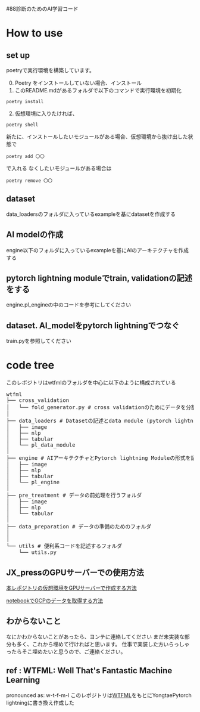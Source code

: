 #88診断のためのAI学習コード

# How to use
## set up
poetryで実行環境を構築しています。

0. Poetry をインストールしていない場合、インストール
1. このREADME.mdがあるフォルダで以下のコマンドで実行環境を初期化

`poetry install`

2. 仮想環境に入りたければ、

`poetry shell`

新たに、インストールしたいモジュールがある場合、仮想環境から抜け出した状態で

`poetry add 〇〇`

で入れる
なくしたいモジュールがある場合は

`poetry remove 〇〇`

## dataset
data_loadersのフォルダに入っているexampleを基にdatasetを作成する

## AI modelの作成
engine以下のフォルダに入っているexampleを基にAIのアーキテクチャを作成する

## pytorch lightning moduleでtrain, validationの記述をする
engine.pl_engineの中のコードを参考にしてください

## dataset. AI_modelをpytorch lightningでつなぐ
train.pyを参照してください

# code tree
このレポジトリはwtfmlのフォルダを中心に以下のように構成されている

<pre>
wtfml
├── cross_validation 
│   └── fold_generator.py # cross validationのためにデータを分割するためのclass
│
├── data_loaders # Datasetの記述とdata module (pytorch lightning用のデータローダーセット)のコード
│   ├── image 
│   ├── nlp 
│   ├── tabular
│   └── pl_data_module
│
├── engine # AIアーキテクチャとPytorch lightning Moduleの形式を記述するフォルダ
│   ├── image
│   ├── nlp
│   ├── tabular
│   └── pl_engine
│ 
├── pre_treatment # データの前処理を行うフォルダ
│   ├── image
│   ├── nlp
│   └── tabular
│ 
├── data_preparation # データの準備のためのフォルダ
│ 
│ 
└── utils # 便利系コードを記述するフォルダ
    └── utils.py
</pre>

## JX_pressのGPUサーバーでの使用方法
[本レポジトリの仮想環境をGPUサーバーで作成する方法](https://www.notion.so/jxpress/GPU-afdcae78ffc1454fb70ee5bdea93e4c7?p=9c7b89d18daa4b80a9df17ae4376fd4f)

[notebookでGCPのデータを取得する方法](https://www.notion.so/jxpress/GPU-afdcae78ffc1454fb70ee5bdea93e4c7?p=d0ac7e84394a4c8aa3a42c8a2304efb1)

## わからないこと
なにかわからないことがあったら、ヨンテに連絡してください
まだ未実装な部分も多く、これから埋めて行ければと思います。
仕事で実装した方いらっしゃったらそこ埋めたいと思うので、ご連絡ください。

## ref : WTFML: Well That's Fantastic Machine Learning
pronounced as: w-t-f-m-l
このレポジトリは[WTFML](https://github.com/abhishekkrthakur/wtfml)をもとにYongtaePytorch lightningに書き換え作成した